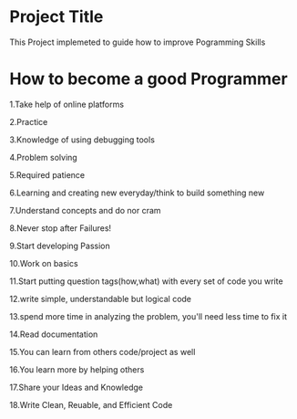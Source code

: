 Project Title
================================
This Project implemeted to guide how to improve Pogramming Skills


How to become a good Programmer
=======================================

1.Take help of online platforms

2.Practice

3.Knowledge of using debugging tools

4.Problem solving

5.Required patience

6.Learning and creating new everyday/think to build something new

7.Understand concepts and do nor cram

8.Never stop after Failures!

9.Start developing Passion 

10.Work on basics

11.Start putting question tags(how,what) with every set of code you write

12.write simple, understandable but logical code

13.spend more time in analyzing the problem, you'll need less time to fix it

14.Read documentation

15.You can learn from others code/project as well

16.You learn more by helping others

17.Share your Ideas and Knowledge

18.Write Clean, Reuable, and Efficient Code




